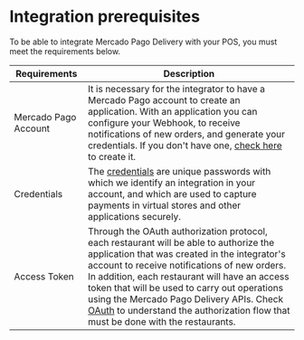 # Integration prerequisites

To be able to integrate Mercado Pago Delivery with your POS, you must meet the requirements below.

| Requirements | Description |
|---|---|
|Mercado Pago Account| It is necessary for the integrator to have a Mercado Pago account to create an application. With an application you can configure your Webhook, to receive notifications of new orders, and generate your credentials. If you don't have one, [check here](https://www.mercadopago[FAKER][URL][DOMAIN]/hub/registration/landing) to create it.|
|Credentials| The [credentials](/developers/en/guides/additional-content/credentials/credentials) are unique passwords with which we identify an integration in your account, and which are used to capture payments in virtual stores and other applications securely.|
|Access Token| Through the OAuth authorization protocol, each restaurant will be able to authorize the application that was created in the integrator's account to receive notifications of new orders. In addition, each restaurant will have an access token that will be used to carry out operations using the Mercado Pago Delivery APIs. Check [OAuth](/developers/en/guides/additional-content/security/oauth/introduction) to understand the authorization flow that must be done with the restaurants.|
